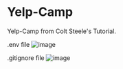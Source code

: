 # Yelp-Camp
Yelp-Camp from Colt Steele's Tutorial.

.env file
![image](https://user-images.githubusercontent.com/79863003/123521354-d2945980-d6be-11eb-8167-01c39b811429.png)

.gitignore file
![image](https://user-images.githubusercontent.com/79863003/123521377-e770ed00-d6be-11eb-8a00-2a025765b401.png)



